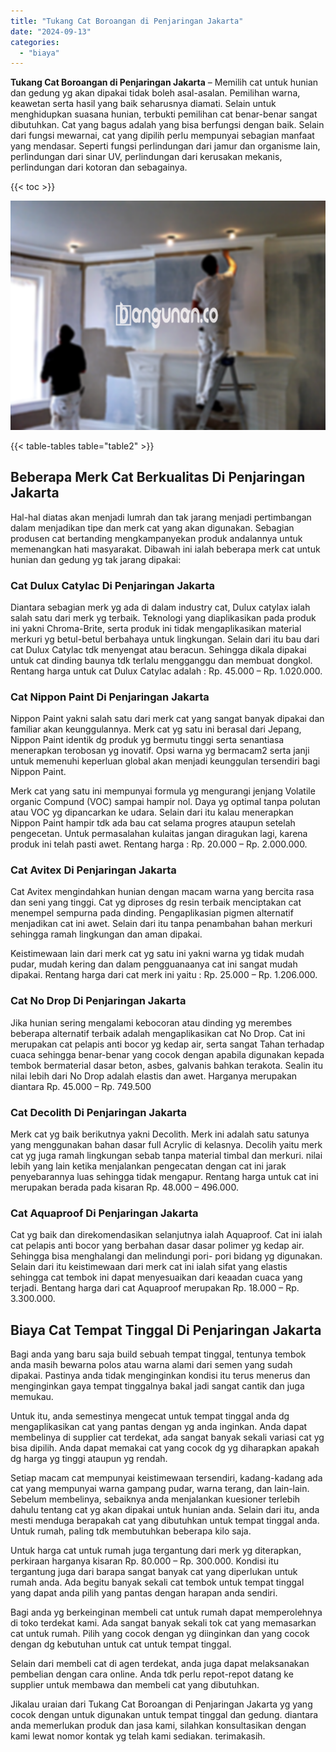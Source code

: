 ```yaml
---
title: "Tukang Cat Boroangan di Penjaringan Jakarta"
date: "2024-09-13"
categories: 
  - "biaya"
---
```


**Tukang Cat Boroangan di Penjaringan Jakarta** – Memilih cat untuk hunian dan gedung yg akan dipakai tidak boleh asal-asalan. Pemilihan warna, keawetan serta hasil yang baik seharusnya diamati. Selain untuk menghidupkan suasana hunian, terbukti pemilihan cat benar-benar sangat dibutuhkan. Cat yang bagus adalah yang bisa berfungsi dengan baik. Selain dari fungsi mewarnai, cat yang dipilih perlu mempunyai sebagian manfaat yang mendasar. Seperti fungsi perlindungan dari jamur dan organisme lain, perlindungan dari sinar UV, perlindungan dari kerusakan mekanis, perlindungan dari kotoran dan sebagainya.

{{< toc >}}

![Tukang Cat Boroangan di Penjaringan Jakarta](/images/jasa-cat-murah31.png)

{{< table-tables table="table2" >}}

## Beberapa Merk Cat Berkualitas Di Penjaringan Jakarta

Hal-hal diatas akan menjadi lumrah dan tak jarang menjadi pertimbangan dalam menjadikan tipe dan merk cat yang akan digunakan. Sebagian produsen cat bertanding mengkampanyekan produk andalannya untuk memenangkan hati masyarakat. Dibawah ini ialah beberapa merk cat untuk hunian dan gedung yg tak jarang dipakai:

### Cat Dulux Catylac Di Penjaringan Jakarta

Diantara sebagian merk yg ada di dalam industry cat, Dulux catylax ialah salah satu dari merk yg terbaik. Teknologi yang diaplikasikan pada produk ini yakni Chroma-Brite, serta produk ini tidak mengaplikasikan material merkuri yg betul-betul berbahaya untuk lingkungan. Selain dari itu bau dari cat Dulux Catylac tdk menyengat atau beracun. Sehingga dikala dipakai untuk cat dinding baunya tdk terlalu mengganggu dan membuat dongkol. Rentang harga untuk cat Dulux Catylac adalah : Rp. 45.000 – Rp. 1.020.000.

### Cat Nippon Paint Di Penjaringan Jakarta

Nippon Paint yakni salah satu dari merk cat yang sangat banyak dipakai dan familiar akan keunggulannya. Merk cat yg satu ini berasal dari Jepang, Nippon Paint identik dg produk yg bermutu tinggi serta senantiasa menerapkan terobosan yg inovatif. Opsi warna yg bermacam2 serta janji untuk memenuhi keperluan global akan menjadi keunggulan tersendiri bagi Nippon Paint.

Merk cat yang satu ini mempunyai formula yg mengurangi jenjang Volatile organic Compund (VOC) sampai hampir nol. Daya yg optimal tanpa polutan atau VOC yg dipancarkan ke udara. Selain dari itu kalau menerapkan Nippon Paint hampir tdk ada bau cat selama progres ataupun setelah pengecetan. Untuk permasalahan kulaitas jangan diragukan lagi, karena produk ini telah pasti awet. Rentang harga : Rp. 20.000 – Rp. 2.000.000.

### Cat Avitex Di Penjaringan Jakarta

Cat Avitex mengindahkan hunian dengan macam warna yang bercita rasa dan seni yang tinggi. Cat yg diproses dg resin terbaik menciptakan cat menempel sempurna pada dinding. Pengaplikasian pigmen alternatif menjadikan cat ini awet. Selain dari itu tanpa penambahan bahan merkuri sehingga ramah lingkungan dan aman dipakai.

Keistimewaan lain dari merk cat yg satu ini yakni warna yg tidak mudah pudar, mudah kering dan dalam pengguanaanya cat ini sangat mudah dipakai. Rentang harga dari cat merk ini yaitu : Rp. 25.000 – Rp. 1.206.000.

### Cat No Drop Di Penjaringan Jakarta

Jika hunian sering mengalami kebocoran atau dinding yg merembes beberapa alternatif terbaik adalah mengaplikasikan cat No Drop. Cat ini merupakan cat pelapis anti bocor yg kedap air, serta sangat Tahan terhadap cuaca sehingga benar-benar yang cocok dengan apabila digunakan kepada tembok bermaterial dasar beton, asbes, galvanis bahkan terakota. Sealin itu nilai lebih dari No Drop adalah elastis dan awet. Harganya merupakan diantara Rp. 45.000 – Rp. 749.500

### Cat Decolith Di Penjaringan Jakarta

Merk cat yg baik berikutnya yakni Decolith. Merk ini adalah satu satunya yang menggunakan bahan dasar full Acrylic di kelasnya. Decolih yaitu merk cat yg juga ramah lingkungan sebab tanpa material timbal dan merkuri. nilai lebih yang lain ketika menjalankan pengecatan dengan cat ini jarak penyebarannya luas sehingga tidak mengapur. Rentang harga untuk cat ini merupakan berada pada kisaran Rp. 48.000 – 496.000.

### Cat Aquaproof Di Penjaringan Jakarta

Cat yg baik dan direkomendasikan selanjutnya ialah Aquaproof. Cat ini ialah cat pelapis anti bocor yang berbahan dasar dasar polimer yg kedap air. Sehingga bisa menghalangi dan melindungi pori- pori bidang yg digunakan. Selain dari itu keistimewaan dari merk cat ini ialah sifat yang elastis sehingga cat tembok ini dapat menyesuaikan dari keaadan cuaca yang terjadi. Bentang harga dari cat Aquaproof merupakan Rp. 18.000 – Rp. 3.300.000.

## Biaya Cat Tempat Tinggal Di Penjaringan Jakarta

Bagi anda yang baru saja build sebuah tempat tinggal, tentunya tembok anda masih bewarna polos atau warna alami dari semen yang sudah dipakai. Pastinya anda tidak menginginkan kondisi itu terus menerus dan menginginkan gaya tempat tinggalnya bakal jadi sangat cantik dan juga memukau.

Untuk itu, anda semestinya mengecat untuk tempat tinggal anda dg mengaplikasikan cat yang pantas dengan yg anda inginkan. Anda dapat membelinya di supplier cat terdekat, ada sangat banyak sekali variasi cat yg bisa dipilih. Anda dapat memakai cat yang cocok dg yg diharapkan apakah dg harga yg tinggi ataupun yg rendah.

Setiap macam cat mempunyai keistimewaan tersendiri, kadang-kadang ada cat yang mempunyai warna gampang pudar, warna terang, dan lain-lain. Sebelum membelinya, sebaiknya anda menjalankan kuesioner terlebih dahulu tentang cat yg akan dipakai untuk hunian anda. Selain dari itu, anda mesti menduga berapakah cat yang dibutuhkan untuk tempat tinggal anda. Untuk rumah, paling tdk membutuhkan beberapa kilo saja.

Untuk harga cat untuk rumah juga tergantung dari merk yg diterapkan, perkiraan harganya kisaran Rp. 80.000 – Rp. 300.000. Kondisi itu tergantung juga dari barapa sangat banyak cat yang diperlukan untuk rumah anda. Ada begitu banyak sekali cat tembok untuk tempat tinggal yang dapat anda pilih yang pantas dengan harapan anda sendiri.

Bagi anda yg berkeinginan membeli cat untuk rumah dapat memperolehnya di toko terdekat kami. Ada sangat banyak sekali tok cat yang memasarkan cat untuk rumah. Pilih yang cocok dengan yg diinginkan dan yang cocok dengan dg kebutuhan untuk cat untuk tempat tinggal.

Selain dari membeli cat di agen terdekat, anda juga dapat melaksanakan pembelian dengan cara online. Anda tdk perlu repot-repot datang ke supplier untuk membawa dan membeli cat yang dibutuhkan.

Jikalau uraian dari Tukang Cat Boroangan di Penjaringan Jakarta yg yang cocok dengan untuk digunakan untuk tempat tinggal dan gedung. diantara anda memerlukan produk dan jasa kami, silahkan konsultasikan dengan kami lewat nomor kontak yg telah kami sediakan. terimakasih.
